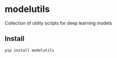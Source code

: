 # modelutils
Collection of utility scripts for deep learning models

## Install
```bash
pip install modelutils
```